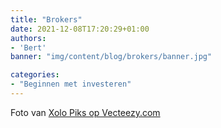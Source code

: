 ```yaml
---
title: "Brokers"
date: 2021-12-08T17:20:29+01:00
authors: 
- 'Bert'
banner: "img/content/blog/brokers/banner.jpg"

categories: 
- "Beginnen met investeren"
---
```



<span class = "image-attribution">
Foto van <a href="https://www.vecteezy.com/vector-art/1967252-professional-photographer-standing-against
"> Xolo Piks op Vecteezy.com
</span>

